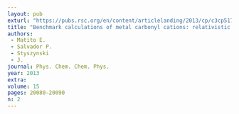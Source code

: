 ```yaml
---
layout: pub
exturl: "https://pubs.rsc.org/en/content/articlelanding/2013/cp/c3cp51798e#!divAbstract"
title: "Benchmark calculations of metal carbonyl cations: relativistic vs electron correlation effects"
authors:
 - Matito E.
 - Salvador P.
 - Styszynski
 - J.
journal: Phys. Chem. Chem. Phys.
year: 2013
extra: 
volume: 15
pages: 20080-20090
n: 2
---
```

